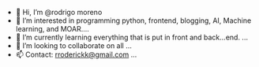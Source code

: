 - 👋 Hi, I’m @rodrigo moreno
- 👀 I’m interested in programming python, frontend, blogging, AI, Machine learning, and MOAR....
- 🌱 I’m currently learning everything that is put in front and back...end.  ...
- 💞️ I’m looking to collaborate on all ...
- 📫 Contact: rroderickk@gmail.com ...

<!---
rroderickk/rroderickk is a ✨ special ✨ repository because its `README.md` (this file) appears on your GitHub profile.
You can click the Preview link to take a look at your changes.
--->
